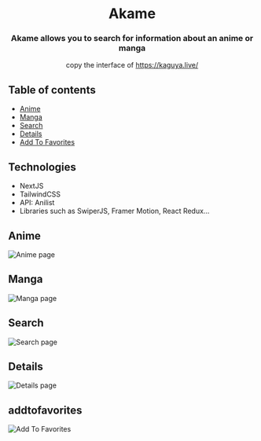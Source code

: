 <div style="text-align: center;">
<h1>Akame</h1>

### Akame allows you to search for information about an anime or manga
 
copy the interface of https://kaguya.live/

</div>

## Table of contents

- [Anime](#Anime)
- [Manga](#Manga)
- [Search](#Search)
- [Details](#Details)
- [Add To Favorites](#addtofavorites)

## Technologies

- NextJS
- TailwindCSS
- API: Anilist
- Libraries such as SwiperJS, Framer Motion, React Redux...

## Anime

![Anime page](https://res.cloudinary.com/figdom/image/upload/v1653982049/269e6b9b-bee3-4cfa-9454-0ff19a86a0de_vswqt6.png)

## Manga

![Manga page](https://res.cloudinary.com/figdom/image/upload/v1653982049/269e6b9b-bee3-4cfa-9454-0ff19a86a0de_vswqt6.png)

## Search

![Search page](https://res.cloudinary.com/figdom/image/upload/v1653982049/269e6b9b-bee3-4cfa-9454-0ff19a86a0de_vswqt6.png)

## Details

![Details page](https://res.cloudinary.com/figdom/image/upload/v1653982049/269e6b9b-bee3-4cfa-9454-0ff19a86a0de_vswqt6.png)

## addtofavorites

![Add To Favorites](https://res.cloudinary.com/figdom/image/upload/v1653982049/269e6b9b-bee3-4cfa-9454-0ff19a86a0de_vswqt6.png)

